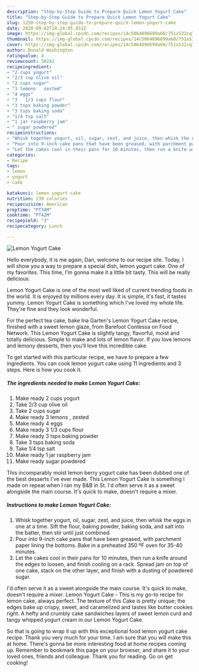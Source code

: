 ```yaml
---
description: "Step-by-Step Guide to Prepare Quick Lemon Yogurt Cake"
title: "Step-by-Step Guide to Prepare Quick Lemon Yogurt Cake"
slug: 1250-step-by-step-guide-to-prepare-quick-lemon-yogurt-cake
date: 2020-09-02T18:24:05.853Z
image: https://img-global.cpcdn.com/recipes/14c5064896699a60/751x532cq70/lemon-yogurt-cake-recipe-main-photo.jpg
thumbnail: https://img-global.cpcdn.com/recipes/14c5064896699a60/751x532cq70/lemon-yogurt-cake-recipe-main-photo.jpg
cover: https://img-global.cpcdn.com/recipes/14c5064896699a60/751x532cq70/lemon-yogurt-cake-recipe-main-photo.jpg
author: Donald Washington
ratingvalue: 4
reviewcount: 30242
recipeingredient:
- "2 cups yogurt"
- "2/3 cup olive oil"
- "2 cups sugar"
- "3 lemons   zested"
- "4 eggs"
- "3   1/3 cups flour"
- "3 tsps baking powder"
- "3 tsps baking soda"
- "1/4 tsp salt"
- "1 jar raspberry jam"
- " sugar powdered"
recipeinstructions:
- "Whisk together yogurt, oil, sugar, zest, and juice, then whisk the eggs in one at a time. Sift the flour, baking powder, baking soda, and salt into the batter, then stir until just combined."
- "Pour into 9-inch cake pans that have been greased, with parchment paper lining the bottoms. Bake in a preheated 350 ºF oven for 35-40 minutes."
- "Let the cakes cool in their pans for 10 minutes, then run a knife around the edges to loosen, and finish cooling on a rack. Spread jam on top of one cake, stack on the other layer, and finish with a dusting of powdered sugar."
categories:
- Recipe
tags:
- lemon
- yogurt
- cake

katakunci: lemon yogurt cake 
nutrition: 239 calories
recipecuisine: American
preptime: "PT34M"
cooktime: "PT42M"
recipeyield: "3"
recipecategory: Lunch

---
```



![Lemon Yogurt Cake](https://img-global.cpcdn.com/recipes/14c5064896699a60/751x532cq70/lemon-yogurt-cake-recipe-main-photo.jpg)

Hello everybody, it is me again, Dan, welcome to our recipe site. Today, I will show you a way to prepare a special dish, lemon yogurt cake. One of my favorites. This time, I'm gonna make it a little bit tasty. This will be really delicious.

Lemon Yogurt Cake is one of the most well liked of current trending foods in the world. It is enjoyed by millions every day. It is simple, it's fast, it tastes yummy. Lemon Yogurt Cake is something which I've loved my whole life. They're fine and they look wonderful.

For the perfect tea cake, bake Ina Garten&#39;s Lemon Yogurt Cake recipe, finished with a sweet lemon glaze, from Barefoot Contessa on Food Network. This Lemon Yogurt Cake is slightly tangy, flavorful, moist and totally delicious. Simple to make and lots of lemon flavor. If you love lemons and lemony desserts, then you&#39;ll love this incredible cake.


To get started with this particular recipe, we have to prepare a few ingredients. You can cook lemon yogurt cake using 11 ingredients and 3 steps. Here is how you cook it.

<!--inarticleads1-->

##### The ingredients needed to make Lemon Yogurt Cake:

1. Make ready 2 cups yogurt
1. Take 2/3 cup olive oil
1. Take 2 cups sugar
1. Make ready 3 lemons ,  zested
1. Make ready 4 eggs
1. Make ready 3   1/3 cups flour
1. Make ready 3 tsps baking powder
1. Take 3 tsps baking soda
1. Take 1/4 tsp salt
1. Make ready 1 jar raspberry jam
1. Make ready  sugar powdered


This incomparably moist lemon berry yogurt cake has been dubbed one of the best desserts I&#39;ve ever made. This Lemon Yogurt Cake is something I made on repeat when I ran my B&amp;B in St. I&#39;d often serve it as a sweet alongside the main course. It&#39;s quick to make, doesn&#39;t require a mixer. 

<!--inarticleads2-->

##### Instructions to make Lemon Yogurt Cake:

1. Whisk together yogurt, oil, sugar, zest, and juice, then whisk the eggs in one at a time. Sift the flour, baking powder, baking soda, and salt into the batter, then stir until just combined.
1. Pour into 9-inch cake pans that have been greased, with parchment paper lining the bottoms. Bake in a preheated 350 ºF oven for 35-40 minutes.
1. Let the cakes cool in their pans for 10 minutes, then run a knife around the edges to loosen, and finish cooling on a rack. Spread jam on top of one cake, stack on the other layer, and finish with a dusting of powdered sugar.


I&#39;d often serve it as a sweet alongside the main course. It&#39;s quick to make, doesn&#39;t require a mixer. Lemon Yogurt Cake - This is my go-to recipe for lemon cake, always perfect. The texture of this Cake is pretty unique; the edges bake up crispy, sweet, and caramelized and tastes like butter cookies right. A hefty and crumbly cake sandwiches layers of sweet lemon curd and tangy whipped yogurt cream in our Lemon Yogurt Cake. 

So that is going to wrap it up with this exceptional food lemon yogurt cake recipe. Thank you very much for your time. I am sure that you will make this at home. There's gonna be more interesting food at home recipes coming up. Remember to bookmark this page on your browser, and share it to your loved ones, friends and colleague. Thank you for reading. Go on get cooking!
